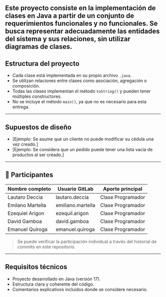 Este proyecto consiste en la implementación de clases en Java a
partir de un conjunto de requerimientos funcionales y no
funcionales. Se busca representar adecuadamente las entidades del
sistema y sus relaciones, sin utilizar diagramas de clases.
---
## Estructura del proyecto
- Cada clase está implementada en su propio archivo `.java`.
- Se utilizan relaciones entre clases como asociación, agregación o
composición.
- Todas las clases implementan el método `toString()` y pueden tener
múltiples constructores.
- No se incluye el método `main()`, ya que no es necesario para esta
entrega.
---
## Supuestos de diseño
- [Ejemplo: Se asume que un cliente no puede modificar su cédula una
vez creado.]
- [Ejemplo: Se considera que un pedido puede tener una lista vacía
de productos al ser creado.]
---
## 󰞵 Participantes
| Nombre completo  | Usuario GitLab    | Aporte principal  |
|----------------- |----------------   |------------------ |
| Lautaro Deccia   | lautaro.deccia    | Clase Programador |
| Emilano Martella | emiliano.martella | Clase Programador |
| Ezequiel Arigon  | ezequil.arigon    | Clase Programador |
| David Gamboa     | david.gamboa      | Clase Programador |
| Emanuel Quiroga  | emanuel.quiroga   | Clase Programador |
> Se puede verificar la participación individual a través del
historial de commits en este repositorio.
---
## Requisitos técnicos
- Proyecto desarrollado en Java (versión 17).
- Estructura clara y coherente del código.
- Comentarios explicativos incluidos donde se considere necesario.
